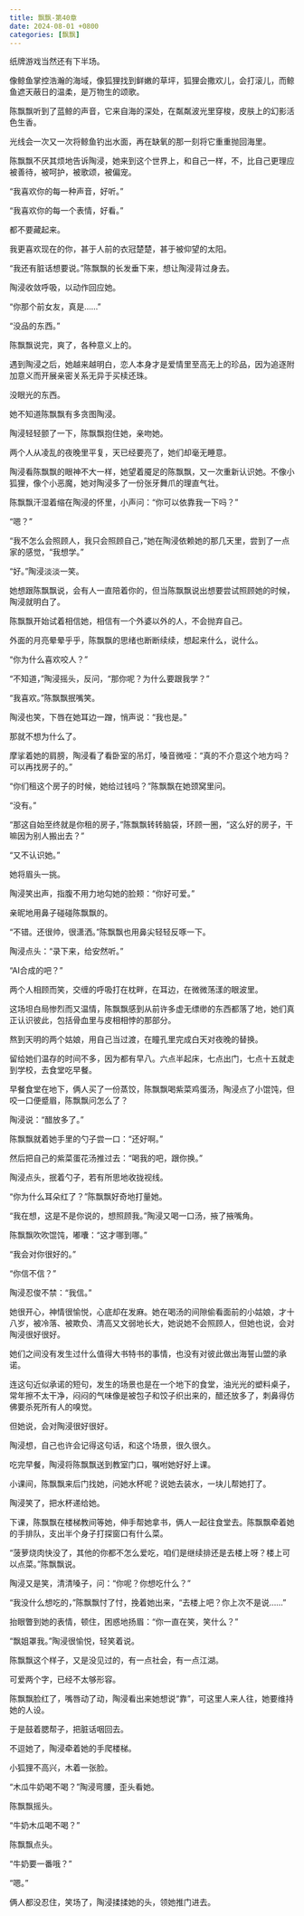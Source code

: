 ```yaml
---
title: 飘飘-第40章
date: 2024-08-01 +0800
categories: [飘飘]
---
```


纸牌游戏当然还有下半场。

像鲸鱼掌控浩瀚的海域，像狐狸找到鲜嫩的草坪，狐狸会撒欢儿，会打滚儿，而鲸鱼遮天蔽日的温柔，是万物生的颂歌。

陈飘飘听到了蓝鲸的声音，它来自海的深处，在粼粼波光里穿梭，皮肤上的幻影活色生香。

光线会一次又一次将鲸鱼钓出水面，再在缺氧的那一刻将它重重抛回海里。

陈飘飘不厌其烦地告诉陶浸，她来到这个世界上，和自己一样，不，比自己更理应被善待，被呵护，被歌颂，被偏宠。

“我喜欢你的每一种声音，好听。”

“我喜欢你的每一个表情，好看。”

都不要藏起来。

我更喜欢现在的你，甚于人前的衣冠楚楚，甚于被仰望的太阳。

“我还有脏话想要说。”陈飘飘的长发垂下来，想让陶浸背过身去。

陶浸收敛呼吸，以动作回应她。

“你那个前女友，真是……”

“没品的东西。”

陈飘飘说完，爽了，各种意义上的。

遇到陶浸之后，她越来越明白，恋人本身才是爱情里至高无上的珍品，因为追逐附加意义而开展亲密关系无异于买椟还珠。

没眼光的东西。

她不知道陈飘飘有多贪图陶浸。

陶浸轻轻颤了一下，陈飘飘抱住她，亲吻她。

两个人从凌乱的夜晚里平复，天已经要亮了，她们却毫无睡意。

陶浸看陈飘飘的眼神不大一样，她望着魇足的陈飘飘，又一次重新认识她。不像小狐狸，像个小恶魔，她对陶浸多了一份张牙舞爪的理直气壮。

陈飘飘汗湿着缩在陶浸的怀里，小声问：“你可以依靠我一下吗？”

“嗯？”

“我不怎么会照顾人，我只会照顾自己，”她在陶浸依赖她的那几天里，尝到了一点家的感觉，“我想学。”

“好。”陶浸淡淡一笑。

她想跟陈飘飘说，会有人一直陪着你的，但当陈飘飘说出想要尝试照顾她的时候，陶浸就明白了。

陈飘飘开始试着相信她，相信有一个外婆以外的人，不会抛弃自己。

外面的月亮晕晕乎乎，陈飘飘的思绪也断断续续，想起来什么，说什么。

“你为什么喜欢咬人？”

“不知道，”陶浸摇头，反问，“那你呢？为什么要跟我学？”

“我喜欢。”陈飘飘抿嘴笑。

陶浸也笑，下唇在她耳边一蹭，悄声说：“我也是。”

那就不想为什么了。

摩挲着她的肩膀，陶浸看了看卧室的吊灯，嗓音微哑：“真的不介意这个地方吗？可以再找房子的。”

“你们租这个房子的时候，她给过钱吗？”陈飘飘在她颈窝里问。

“没有。”

“那这自始至终就是你租的房子，”陈飘飘转转脑袋，环顾一圈，“这么好的房子，干嘛因为别人搬出去？”

“又不认识她。”

她将眉头一挑。

陶浸笑出声，指腹不用力地勾她的脸颊：“你好可爱。”

亲昵地用鼻子碰碰陈飘飘的。

“不错。还很帅，很潇洒。”陈飘飘也用鼻尖轻轻反啄一下。

陶浸点头：“录下来，给安然听。”

“AI合成的吧？”

两个人相顾而笑，交缠的呼吸打在枕畔，在耳边，在微微荡漾的眼波里。

这场坦白局惨烈而又温情，陈飘飘感到从前许多虚无缥缈的东西都落了地，她们真正认识彼此，包括骨血里与皮相相悖的那部分。

熬到天明的两个姑娘，用自己当过渡，在瞳孔里完成白天对夜晚的替换。

留给她们温存的时间不多，因为都有早八。六点半起床，七点出门，七点十五就走到学校，去食堂吃早餐。

早餐食堂在地下，俩人买了一份蒸饺，陈飘飘喝紫菜鸡蛋汤，陶浸点了小馄饨，但咬一口便蹙眉，陈飘飘问怎么了？

陶浸说：“醋放多了。”

陈飘飘就着她手里的勺子尝一口：“还好啊。”

然后把自己的紫菜蛋花汤推过去：“喝我的吧，跟你换。”

陶浸点头，抿着勺子，若有所思地收拢视线。

“你为什么耳朵红了？”陈飘飘好奇地打量她。

“我在想，这是不是你说的，想照顾我。”陶浸又喝一口汤，掖了掖嘴角。

陈飘飘吹吹馄饨，嘟囔：“这才哪到哪。”

“我会对你很好的。”

“你信不信？”

陶浸忍俊不禁：“我信。”

她很开心，神情很愉悦，心底却在发麻。她在喝汤的间隙偷看面前的小姑娘，才十八岁，被冷落、被欺负、清高又文弱地长大，她说她不会照顾人，但她也说，会对陶浸很好很好。

她们之间没有发生过什么值得大书特书的事情，也没有对彼此做出海誓山盟的承诺。

连这句近似承诺的短句，发生的场景也是在一个地下的食堂，油光光的塑料桌子，常年擦不太干净，闷闷的气味像是被包子和饺子织出来的，醋还放多了，刺鼻得仿佛要杀死所有人的嗅觉。

但她说，会对陶浸很好很好。

陶浸想，自己也许会记得这句话，和这个场景，很久很久。

吃完早餐，陶浸将陈飘飘送到教室门口，嘱咐她好好上课。

小课间，陈飘飘来后门找她，问她水杯呢？说她去装水，一块儿帮她打了。

陶浸笑了，把水杯递给她。

下课，陈飘飘在楼梯教间等她，伸手帮她拿书，俩人一起往食堂去。陈飘飘牵着她的手排队，支出半个身子打探窗口有什么菜。

“菠萝烧肉快没了，其他的你都不怎么爱吃，咱们是继续排还是去楼上呀？楼上可以点菜。”陈飘飘说。

陶浸又是笑，清清嗓子，问：“你呢？你想吃什么？”

“我没什么想吃的，”陈飘飘忖了忖，挽着她出来，“去楼上吧？你上次不是说……”

抬眼瞥到她的表情，顿住，困惑地扬眉：“你一直在笑，笑什么？”

“飘姐罩我。”陶浸很愉悦，轻笑着说。

陈飘飘这个样子，又是没见过的，有一点社会，有一点江湖。

可爱两个字，已经不太够形容。

陈飘飘脸红了，嘴唇动了动，陶浸看出来她想说“靠”，可这里人来人往，她要维持她的人设。

于是鼓着腮帮子，把脏话咽回去。

不逗她了，陶浸牵着她的手爬楼梯。

小狐狸不高兴，木着一张脸。

“木瓜牛奶喝不喝？”陶浸弯腰，歪头看她。

陈飘飘摇头。

“牛奶木瓜喝不喝？”

陈飘飘点头。

“牛奶要一番哦？”

“嗯。”

俩人都没忍住，笑场了，陶浸揉揉她的头，领她推门进去。

